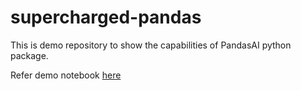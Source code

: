 # supercharged-pandas

This is demo repository to show the capabilities of PandasAI python package.

Refer demo notebook [here](notebooks/demo.ipynb)